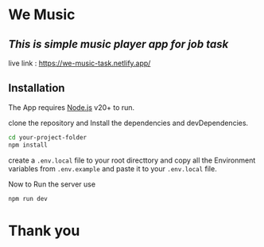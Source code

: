 # We Music

## _This is simple music player app for job task_

live link : https://we-music-task.netlify.app/

## Installation

The App requires [Node.js](https://nodejs.org/) v20+ to run.

clone the repository and Install the dependencies and devDependencies.

```sh
cd your-project-folder
npm install
```

create a `.env.local` file to your root directtory and copy all the Environment variables from `.env.example` and paste it to your `.env.local` file.

Now to Run the server use

```sh
npm run dev
```

# Thank you
